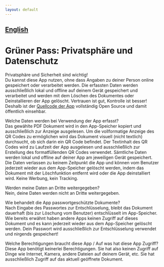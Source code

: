 ```yaml
---
layout: default
---
```

<div class="blurb">
<h2><a href="/greenpass">English</a></h2>
<h1>Grüner Pass: Privatsphäre und Datenschutz</h1>
<p>Privatsphäre und Sicherheit sind wichtig!<br>
Du kannst diese App nutzen, ohne dass Angaben zu deiner Person online gespeichert oder verarbeitet werden.
Die erfassten Daten werden ausschließlich lokal und offline auf deinem Gerät gespeichert und verarbeitet und 
werden mit dem Löschen des Dokumentes oder Deinstallieren der App gelöscht.
Vertrauen ist gut, Kontrolle ist besser! Deshalb ist der <a href="https://github.com/michaeltroger/greenpass-android">Quellcode der App</a> 
vollständig Open Source und damit öffentlich einsehbar.
</p>    
  
<p>Welche Daten werden bei Verwendung der App erfasst?<br>
Das gewählte PDF Dokument wird in den App-Speicher kopiert und ausschließlich zur Anzeige ausgelesen.
Um die vollformatige Anzeige des QR Codes zu ermöglichen wird das Dokument visuell (nicht textlich) durchsucht, ob sich darin ein QR Code befindet.
Der Textinhalt des QR Codes wird zu Laufzeit der App ausgelesen und ausschließlich zur Erstellung des formatfüllenden QR Codes verwendet.
Sämtliche Daten werden lokal und offline auf deiner App am jeweiligen Gerät gespeichert. 
Die Daten verlassen zu keinem Zeitpunkt die App und können vom Benutzer jederzeit wieder aus dem App-Speicher gelöscht werden, 
indem das Dokument mit der Löschfunktion entfernt wird oder die App deinstalliert wird. 
Keine Werbung, kein Tracking. 
</p>
  
<p>Werden meine Daten an Dritte weitergegeben?<br>
Nein, deine Daten werden nicht an Dritte weitergegeben.</p>
  
    
<p>Wie behandelt die App passwortgeschützte Dokumente?<br>
Nach Eingabe des Passwortes zur Entschlüsselung, bleibt das Dokument dauerhaft (bis zur Löschung vom Benutzer) entschlüsselt im App-Speicher. 
Wie bereits erwähnt haben andere Apps keinen Zugriff auf dieses Dokument und es kann jederzeit wieder aus dem App-Speicher gelöscht werden.
Dein Passwort wird ausschließlich zur Entschlüsselung verwendet und nirgends gespeichert!</p>
  
<p>Welche Berechtigungen braucht diese App / Auf was hat diese App Zugriff?<br>
Diese App benötigt keinerlei Berechtigungen. 
Sie hat also keinen Zugriff auf Dinge wie Internet, Kamera, andere Dateien auf deinem Gerät, etc.
Sie hat ausschließlich Zugriff auf das aktuell geöffnete Dokument.
</p>
</div>
